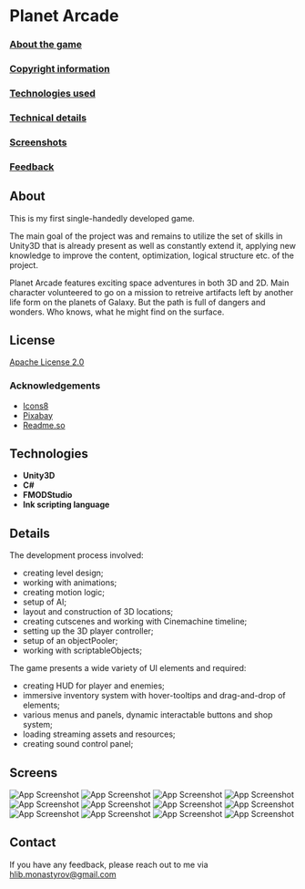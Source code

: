 # Planet Arcade

### [About the game](#about)
### [Copyright information](#license)
### [Technologies used](#technologies)
### [Technical details](#details)
### [Screenshots](#screens)
### [Feedback](#contact)

## About
This is my first single-handedly developed game. <p></p>
The main goal of the project was and remains to utilize the set of skills in Unity3D that is already present as well as constantly extend it, applying new knowledge to improve the content, optimization, logical structure etc. of the project.

Planet Arcade features exciting space adventures in both 3D and 2D. Main character volunteered to go on a mission to retreive artifacts left by another life form on the planets of Galaxy. But the path is full of dangers and wonders. Who knows, what he might find on the surface.

## License
[Apache License 2.0](https://choosealicense.com/licenses/apache-2.0/)
### Acknowledgements
 - [Icons8](https://icons8.com/)
 - [Pixabay](https://pixabay.com/)
 - [Readme.so](https://readme.so/)

## Technologies 
- **Unity3D**
- **C#**
- **FMODStudio**
- **Ink scripting language**


## Details

The development process involved:
  - creating level design;
  - working with animations; 
  - creating motion logic; 
  - setup of AI;
  - layout and construction of 3D locations;
  - creating cutscenes and working with Cinemachine timeline; 
  - setting up the 3D player controller;
  - setup of an objectPooler;
  - working with scriptableObjects;

  The game presents a wide variety of UI elements and required:
  - creating HUD for player and enemies;
  - immersive inventory system with hover-tooltips and drag-and-drop of elements;
  - various menus and panels, dynamic interactable buttons and shop system;
  - loading streaming assets and resources; 
  - creating sound control panel;


## Screens

![App Screenshot](https://user-images.githubusercontent.com/108517092/223064610-fc6d9f02-d90f-406f-96ba-b7a5c6c20245.jpg)
![App Screenshot](https://user-images.githubusercontent.com/108517092/223065027-f5df29bb-1f9b-43eb-a64a-0b8835422a0a.jpg)
![App Screenshot](https://user-images.githubusercontent.com/108517092/223065150-047caf22-bcdc-41e5-9efd-714a00b8e8d0.jpg)
![App Screenshot](https://user-images.githubusercontent.com/108517092/223067851-be7e2d66-b04f-452c-9091-0a3e75f8aa85.jpg)
![App Screenshot](https://user-images.githubusercontent.com/108517092/223067860-4f88cabe-8776-4b52-99bc-5a1a5028751c.jpg)
![App Screenshot](https://user-images.githubusercontent.com/108517092/223065445-e6c41d7c-1b33-4bbd-a07c-c986772a07ea.jpg)
![App Screenshot](https://user-images.githubusercontent.com/108517092/223065455-ee319185-4bf3-4f0f-94ab-22eb2eab7e07.jpg)
![App Screenshot](https://user-images.githubusercontent.com/108517092/223066796-166c2033-fc7f-4996-89c5-aa42a1fe3876.jpg)
![App Screenshot](https://user-images.githubusercontent.com/108517092/223065484-c44be769-f122-4c0e-88b4-f7d389e4a023.jpg)
![App Screenshot](https://user-images.githubusercontent.com/108517092/223065487-fdb80202-2926-4964-82b2-0d8efcbf081d.jpg)
![App Screenshot](https://user-images.githubusercontent.com/108517092/223065491-4606c501-8d1e-44b0-9879-5f1b373a8f97.jpg)
![App Screenshot](https://user-images.githubusercontent.com/108517092/223065460-53a5f5cc-688e-434f-99b3-ff3715e0381f.jpg)

## Contact

If you have any feedback, please reach out to me via hlib.monastyrov@gmail.com
